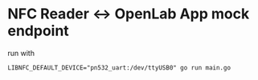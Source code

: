 # NFC Reader <-> OpenLab App mock endpoint

run with

```
LIBNFC_DEFAULT_DEVICE="pn532_uart:/dev/ttyUSB0" go run main.go
```